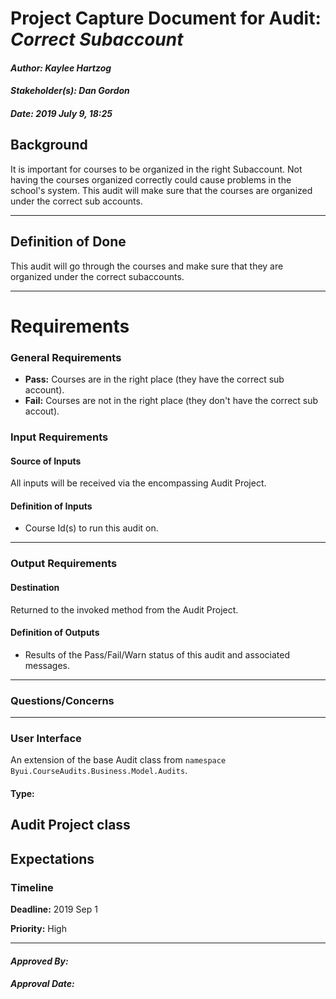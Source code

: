 # Project Capture Document for Audit: _Correct Subaccount_ 
#### *Author: Kaylee Hartzog*
#### *Stakeholder(s): Dan Gordon*
#### *Date: 2019 July 9, 18:25*
## Background
It is important for courses to be organized in the right Subaccount. Not having the courses organized correctly could cause problems in the school's system. This audit will make sure that the courses are organized under the correct sub accounts.

-----
## Definition of Done
This audit will go through the courses and make sure that they are organized under the correct subaccounts.

-----
# Requirements
### General Requirements
- **Pass:** Courses are in the right place (they have the correct sub account).
- **Fail:** Courses are not in the right place (they don't have the correct sub accout).

### Input Requirements
#### Source of Inputs
All inputs will be received via the encompassing Audit Project.
#### Definition of Inputs
<!-- TBD: do not fill out just yet -->
- Course Id(s) to run this audit on.
---
### Output Requirements
#### Destination
Returned to the invoked method from the Audit Project.
#### Definition of Outputs
<!-- TBD: do not fill out just yet -->
- Results of the Pass/Fail/Warn status of this audit and associated messages.
---
### Questions/Concerns

---
### User Interface
An extension of the base Audit class from `namespace Byui.CourseAudits.Business.Model.Audits`.
#### Type:
Audit Project class
-----
## Expectations
### Timeline
**Deadline:** 2019 Sep 1

**Priority:** High


-----
#### *Approved By:* 
#### *Approval Date:*